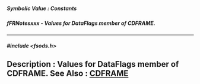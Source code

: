 ##### Symbolic Value : Constants
##### fFRNotesxxx - Values for DataFlags member of CDFRAME.
---
##### #include <fsods.h>
**Description :**
Values for DataFlags member of CDFRAME.
**See Also :**
[CDFRAME](D:/md_files/CDFRAME.md)
---
